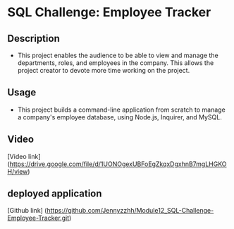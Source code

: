 # SQL Challenge: Employee Tracker

## Description

- This project enables the audience to be able to view and manage the departments, roles, and employees in the company. This allows the project creator to devote more time working on the project.

## Usage

- This project builds a command-line application from scratch to manage a company's employee database, using Node.js, Inquirer, and MySQL. 


## Video 

[Video link] (https://drive.google.com/file/d/1UONOgexUBFoEgZkqxDgxhnB7mgLHGKOH/view)


## deployed application

[Github link] (https://github.com/Jennyzzhh/Module12_SQL-Challenge-Employee-Tracker.git)
